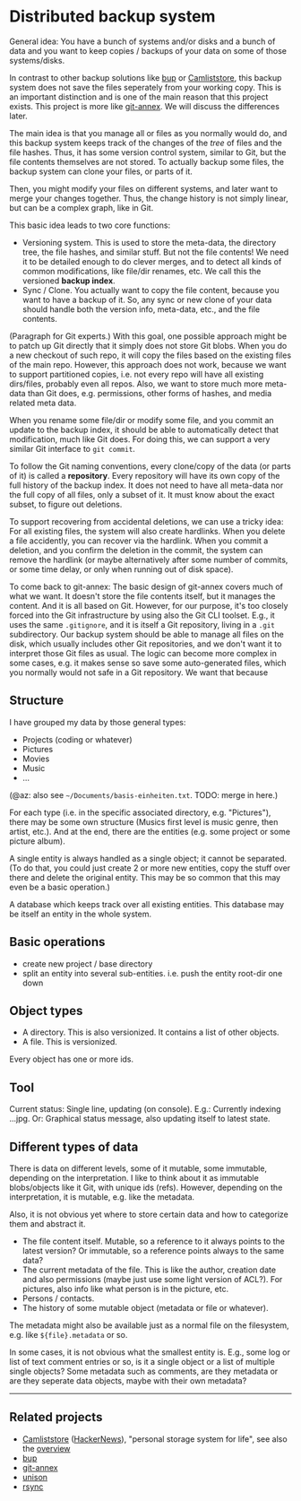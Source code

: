 # Distributed backup system

General idea: You have a bunch of systems and/or disks and a bunch of data and you want to keep copies / backups of your data on some of those systems/disks.

In contrast to other backup solutions like [bup](https://github.com/bup/bup) or [Camliststore](http://camlistore.org/),
this backup system does not save the files seperately from your working copy.
This is an important distinction and is one of the main reason that this project exists.
This project is more like [git-annex](https://git-annex.branchable.com/). We will discuss the differences later.

The main idea is that you manage all or files as you normally would do, and this backup system keeps track of the changes of the *tree* of files and the file hashes.
Thus, it has some version control system, similar to Git, but the file contents themselves are not stored.
To actually backup some files, the backup system can clone your files, or parts of it.

Then, you might modify your files on different systems, and later want to merge your changes together. Thus, the change history is not simply linear, but can be a complex graph, like in Git.

This basic idea leads to two core functions:

* Versioning system.
This is used to store the meta-data, the directory tree, the file hashes, and similar stuff.
But not the file contents!
We need it to be detailed enough to do clever merges, and to detect all kinds of common modifications, like file/dir renames, etc.
We call this the versioned **backup index**.
* Sync / Clone.
You actually want to copy the file content, because you want to have a backup of it.
So, any sync or new clone of your data should handle both the version info, meta-data, etc., and the file contents.

(Paragraph for Git experts.)
With this goal, one possible approach might be to patch up Git directly that it simply does not store Git blobs.
When you do a new checkout of such repo, it will copy the files based on the existing files of the main repo.
However, this approach does not work, because we want to support partitioned copies, i.e. not every repo will have all existing dirs/files, probably even all repos.
Also, we want to store much more meta-data than Git does, e.g. permissions, other forms of hashes, and media related meta data.

When you rename some file/dir or modify some file, and you commit an update to the backup index, it should be able to automatically detect that modification, much like Git does. For doing this, we can support a very similar Git interface to `git commit`.

To follow the Git naming conventions, every clone/copy of the data (or parts of it) is called a **repository**.
Every repository will have its own copy of the full history of the backup index.
It does not need to have all meta-data nor the full copy of all files, only a subset of it.
It must know about the exact subset, to figure out deletions.

To support recovering from accidental deletions, we can use a tricky idea: For all existing files, the system will also create hardlinks. When you delete a file accidently, you can recover via the hardlink. When you commit a deletion, and you confirm the deletion in the commit, the system can remove the hardlink (or maybe alternatively after some number of commits, or some time delay, or only when running out of disk space).

To come back to git-annex: The basic design of git-annex covers much of what we want. It doesn't store the file contents itself, but it manages the content. And it is all based on Git.
However, for our purpose, it's too closely forced into the Git infrastructure by using also the Git CLI toolset.
E.g., it uses the same `.gitignore`, and it is itself a Git repository, living in a `.git` subdirectory.
Our backup system should be able to manage all files on the disk, which usually includes other Git repositories, and we don't want it to interpret those Git files as usual.
The logic can become more complex in some cases, e.g. it makes sense so save some auto-generated files, which you normally would not safe in a Git repository. We want that because 


## Structure

I have grouped my data by those general types:

* Projects (coding or whatever)
* Pictures
* Movies
* Music
* …

(@az: also see `~/Documents/basis-einheiten.txt`. TODO: merge in here.)

For each type (i.e. in the specific associated directory, e.g. "Pictures"), there may be some own structure (Musics first level is music genre, then artist, etc.). And at the end, there are the entities (e.g. some project or some picture album).

A single entity is always handled as a single object; it cannot be separated. (To do that, you could just create 2 or more new entities, copy the stuff over there and delete the original entity. This may be so common that this may even be a basic operation.)

A database which keeps track over all existing entities. This database may be itself an entity in the whole system.


## Basic operations

- create new project / base directory
- split an entity into several sub-entities. i.e. push the entity root-dir one down


## Object types

- A directory. This is also versionized. It contains a list of other objects.
- A file. This is versionized.

Every object has one or more ids.


## Tool

Current status: Single line, updating (on console). E.g.: Currently indexing ...jpg. Or: Graphical status message, also updating itself to latest state.

## Different types of data

There is data on different levels, some of it mutable, some immutable, depending on the interpretation. I like to think about it as immutable blobs/objects like it Git, with unique ids (refs). However, depending on the interpretation, it is mutable, e.g. like the metadata.

Also, it is not obvious yet where to store certain data and how to categorize them and abstract it.

* The file content itself. Mutable, so a reference to it always points to the latest version? Or immutable, so a reference points always to the same data?
* The current metadata of the file. This is like the author, creation date and also permissions (maybe just use some light version of ACL?). For pictures, also info like what person is in the picture, etc.
* Persons / contacts.
* The history of some mutable object (metadata or file or whatever).

The metadata might also be available just as a normal file on the filesystem, e.g. like `${file}.metadata` or so.

In some cases, it is not obvious what the smallest entity is. E.g., some log or list of text comment entries or so, is it a single object or a list of multiple single objects? Some metadata such as comments, are they metadata or are they seperate data objects, maybe with their own metadata?

---

## Related projects

* [Camliststore](http://camlistore.org/) ([HackerNews](https://news.ycombinator.com/item?id=2156374)), "personal storage system for life", see also the [overview](http://camlistore.org/docs/overview)
* [bup](https://github.com/bup/bup)
* [git-annex](https://git-annex.branchable.com/)
* [unison](http://www.cis.upenn.edu/~bcpierce/unison/)
* [rsync](http://en.wikipedia.org/wiki/Rsync)
